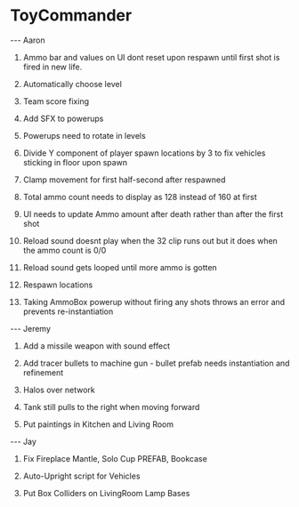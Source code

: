 # ToyCommander

--- Aaron

1) Ammo bar and values on UI dont reset upon respawn until first shot is fired in new life.

2) Automatically choose level

3) Team score fixing

4) Add SFX to powerups

5) Powerups need to rotate in levels

6) Divide Y component of player spawn locations by 3 to fix vehicles sticking in floor upon spawn

7) Clamp movement for first half-second after respawned

8) Total ammo count needs to display as 128 instead of 160 at first

9) UI needs to update Ammo amount after death rather than after the first shot

10) Reload sound doesnt play when the 32 clip runs out but it does when the ammo count is 0/0

11) Reload sound gets looped until more ammo is gotten

12) Respawn locations

13) Taking AmmoBox powerup without firing any shots throws an error and prevents re-instantiation

--- Jeremy

1) Add a missile weapon with sound effect

2) Add tracer bullets to machine gun - bullet prefab needs instantiation and refinement

3) Halos over network

4) Tank still pulls to the right when moving forward

5) Put paintings in Kitchen and Living Room

--- Jay

1) Fix Fireplace Mantle, Solo Cup PREFAB, Bookcase

2) Auto-Upright script for Vehicles

3) Put Box Colliders on LivingRoom Lamp Bases
